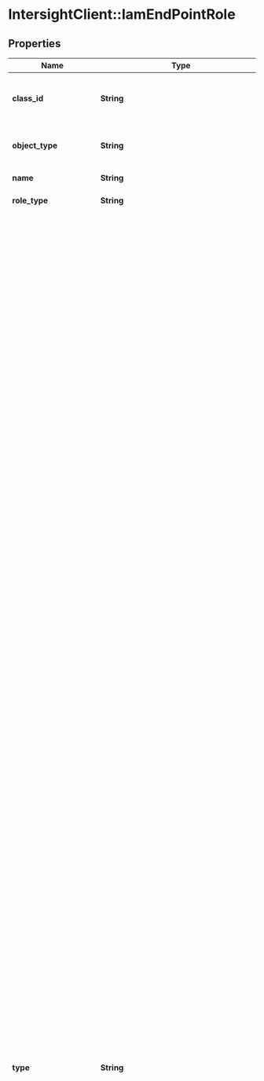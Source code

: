 # IntersightClient::IamEndPointRole

## Properties

| Name | Type | Description | Notes |
| ---- | ---- | ----------- | ----- |
| **class_id** | **String** | The fully-qualified name of the instantiated, concrete type. This property is used as a discriminator to identify the type of the payload when marshaling and unmarshaling data. | [default to &#39;iam.EndPointRole&#39;] |
| **object_type** | **String** | The fully-qualified name of the instantiated, concrete type. The value should be the same as the &#39;ClassId&#39; property. | [default to &#39;iam.EndPointRole&#39;] |
| **name** | **String** | The name of the end point role. | [optional][readonly] |
| **role_type** | **String** | User specified tags to roles like as ep-admin or ep-readonly. | [optional][readonly] |
| **type** | **String** | The type of the end point like Cisco UCS Fabric Interconnect or Cisco IMC. * &#x60;&#x60; - The device reported an empty or unrecognized platform type. * &#x60;APIC&#x60; - An Application Policy Infrastructure Controller cluster. * &#x60;DCNM&#x60; - A Data Center Network Manager instance. Data Center Network Manager (DCNM) is the network management platform for all NX-OS-enabled deployments, spanning new fabric architectures, IP Fabric for Media, and storage networking deployments for the Cisco Nexus-powered data center. * &#x60;UCSFI&#x60; - A UCS Fabric Interconnect in HA or standalone mode, which is being managed by UCS Manager (UCSM). * &#x60;UCSFIISM&#x60; - A UCS Fabric Interconnect in HA or standalone mode, managed directly by Intersight. * &#x60;IMC&#x60; - A standalone UCS Server Integrated Management Controller. * &#x60;IMCM4&#x60; - A standalone UCS M4 Server. * &#x60;IMCM5&#x60; - A standalone UCS M5 server. * &#x60;IMCRack&#x60; - A standalone UCS M6 and above server. * &#x60;UCSIOM&#x60; - An UCS Chassis IO module. * &#x60;HX&#x60; - A HyperFlex storage controller. * &#x60;HyperFlexAP&#x60; - A HyperFlex Application Platform. * &#x60;IWE&#x60; - An Intersight Workload Engine. * &#x60;UCSD&#x60; - A UCS Director virtual appliance. Cisco UCS Director automates, orchestrates, and manages Cisco and third-party hardware. * &#x60;IntersightAppliance&#x60; - A Cisco Intersight Connected Virtual Appliance. * &#x60;IntersightAssist&#x60; - A Cisco Intersight Assist. * &#x60;PureStorageFlashArray&#x60; - A Pure Storage FlashArray device. * &#x60;UCSC890&#x60; - A standalone Cisco UCSC890 server. * &#x60;NetAppOntap&#x60; - A NetApp ONTAP storage system. * &#x60;NetAppActiveIqUnifiedManager&#x60; - A NetApp Active IQ Unified Manager. * &#x60;EmcScaleIo&#x60; - An EMC ScaleIO storage system. * &#x60;EmcVmax&#x60; - An EMC VMAX storage system. * &#x60;EmcVplex&#x60; - An EMC VPLEX storage system. * &#x60;EmcXtremIo&#x60; - An EMC XtremIO storage system. * &#x60;VmwareVcenter&#x60; - A VMware vCenter device that manages Virtual Machines. * &#x60;MicrosoftHyperV&#x60; - A Microsoft Hyper-V system that manages Virtual Machines. * &#x60;AppDynamics&#x60; - An AppDynamics controller that monitors applications. * &#x60;Dynatrace&#x60; - A software-intelligence monitoring platform that simplifies enterprise cloud complexity and accelerates digital transformation. * &#x60;NewRelic&#x60; - A software-intelligence monitoring platform that simplifies enterprise cloud complexity and accelerates digital transformation. * &#x60;ServiceNow&#x60; - A cloud-based workflow automation platform that enables enterprise organizations to improve operational efficiencies by streamlining and automating routine work tasks. * &#x60;ReadHatOpenStack&#x60; - An OpenStack target manages Virtual Machines, Physical Machines, Datacenters and Virtual Datacenters using different OpenStack services as administrative endpoints. * &#x60;CloudFoundry&#x60; - An open source cloud platform on which developers can build, deploy, run and scale applications. * &#x60;MicrosoftAzureApplicationInsights&#x60; - A feature of Azure Monitor, is an extensible Application Performance Management service for developers and DevOps professionals to monitor their live applications. * &#x60;OpenStack&#x60; - An OpenStack target manages Virtual Machines, Physical Machines, Datacenters and Virtual Datacenters using different OpenStack services as administrative endpoints. * &#x60;MicrosoftSqlServer&#x60; - A Microsoft SQL database server. * &#x60;Kubernetes&#x60; - A Kubernetes cluster that runs containerized applications. * &#x60;AmazonWebService&#x60; - A Amazon web service target that discovers and monitors different services like EC2. It discovers entities like VMs, Volumes, regions etc. and monitors attributes like Mem, CPU, cost. * &#x60;AmazonWebServiceBilling&#x60; - A Amazon web service billing target to retrieve billing information stored in S3 bucket. * &#x60;MicrosoftAzureServicePrincipal&#x60; - A Microsoft Azure Service Principal target that discovers all the associated Azure subscriptions. * &#x60;MicrosoftAzureEnterpriseAgreement&#x60; - A Microsoft Azure Enterprise Agreement target that discovers cost, billing and RIs. * &#x60;DellCompellent&#x60; - A Dell Compellent storage system. * &#x60;HPE3Par&#x60; - A HPE 3PAR storage system. * &#x60;RedHatEnterpriseVirtualization&#x60; - A Red Hat Enterprise Virtualization Hypervisor system that manages Virtual Machines. * &#x60;NutanixAcropolis&#x60; - A Nutanix Acropolis system that combines servers and storage into a distributed infrastructure platform. * &#x60;HPEOneView&#x60; - A HPE Oneview management system that manages compute, storage, and networking. * &#x60;ServiceEngine&#x60; - Cisco Application Services Engine. Cisco Application Services Engine is a platform to deploy and manage applications. * &#x60;HitachiVirtualStoragePlatform&#x60; - A Hitachi Virtual Storage Platform also referred to as Hitachi VSP. It includes various storage systems designed for data centers. * &#x60;IMCBlade&#x60; - An Intersight managed UCS Blade Server. * &#x60;TerraformCloud&#x60; - A Terraform Cloud account. * &#x60;TerraformAgent&#x60; - A Terraform Cloud Agent that Intersight will deploy in datacenter. The agent will execute Terraform plan for Terraform Cloud workspace configured to use the agent. * &#x60;CustomTarget&#x60; - An external endpoint added as Target that can be accessed through its HTTP API interface in Intersight Orchestrator automation workflow.Standard HTTP authentication scheme supported: Basic. * &#x60;AnsibleEndpoint&#x60; - An external endpoint added as Target that can be accessed through Ansible in Intersight Cloud Orchestrator automation workflow. * &#x60;HTTPEndpoint&#x60; - An external endpoint added as Target that can be accessed through its HTTP API interface in Intersight Orchestrator automation workflow.Standard HTTP authentication scheme supported: Basic, Bearer Token. * &#x60;SSHEndpoint&#x60; - An external endpoint added as Target that can be accessed through SSH in Intersight Cloud Orchestrator automation workflow. * &#x60;CiscoCatalyst&#x60; - A Cisco Catalyst networking switch device. | [optional][readonly][default to &#39;&#39;] |
| **account** | [**IamAccountRelationship**](IamAccountRelationship.md) |  | [optional] |
| **end_point_privileges** | [**Array&lt;IamEndPointPrivilegeRelationship&gt;**](IamEndPointPrivilegeRelationship.md) | An array of relationships to iamEndPointPrivilege resources. | [optional][readonly] |
| **system** | [**IamSystemRelationship**](IamSystemRelationship.md) |  | [optional] |

## Example

```ruby
require 'intersight_client'

instance = IntersightClient::IamEndPointRole.new(
  class_id: null,
  object_type: null,
  name: null,
  role_type: null,
  type: null,
  account: null,
  end_point_privileges: null,
  system: null
)
```


